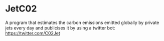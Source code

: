 # JetC02
A program that estimates the carbon emissions emitted globally by private jets every day and publicises it by using a twitter bot: https://twitter.com/C02Jet
